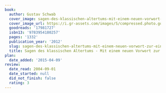 ```yaml
---
book:
  author: Gustav Schwab
  cover_image: sagen-des-klassischen-altertums-mit-einem-neuen-vorwort-zur-einfuhrung.jpg
  cover_image_url: https://i.gr-assets.com/images/S/compressed.photo.goodreads.com/books/1369652042l/17981727._SX98_.jpg
  goodreads: '17981727'
  isbn13: '9783954180257'
  pages: '1332'
  publication_year: '2012'
  slug: sagen-des-klassischen-altertums-mit-einem-neuen-vorwort-zur-einfuhrung
  title: Sagen des klassischen Altertums - Mit einem neuen Vorwort zur Einführung
plan:
  date_added: '2015-04-09'
review:
  date_read: 2004-09-01
  date_started: null
  did_not_finish: false
  rating: 3
---
```

